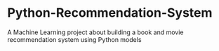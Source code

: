 # Python-Recommendation-System
A Machine Learning project about building a book and movie recommendation system using Python models  
